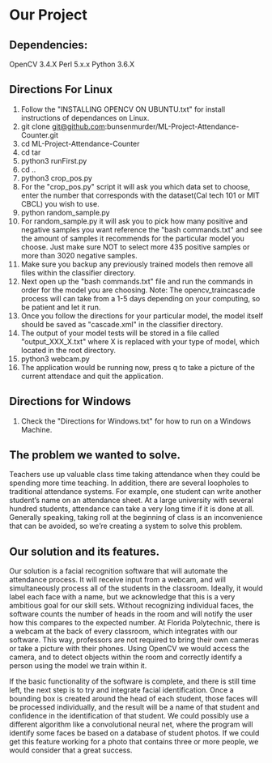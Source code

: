 # Our Project
## Dependencies: 
OpenCV 3.4.X
Perl 5.x.x
Python 3.6.X
## Directions For Linux 
1. Follow the "INSTALLING OPENCV ON UBUNTU.txt" for install instructions of dependances on Linux.
2. git clone git@github.com:bunsenmurder/ML-Project-Attendance-Counter.git
3. cd ML-Project-Attendance-Counter
4. cd tar
5. python3 runFirst.py
6. cd ..
7. python3 crop_pos.py
8. For the "crop_pos.py" script it will ask you which data set to choose, enter the number that corresponds with the dataset(Cal tech 101 or MIT CBCL) you wish to use.
9. python random_sample.py
10. For random_sample.py it will ask you to pick how many positive and negative samples you want reference the "bash commands.txt" and see the amount of samples it recommends for the particular model you choose. Just make sure NOT to select more 435 positive samples or more than 3020 negative samples.
11. Make sure you backup any previously trained models then remove all files within the classifier directory. 
12. Next open up the "bash commands.txt" file and run the commands in order for the model you are choosing. Note: The opencv_traincascade process will can take from a 1-5 days depending on your computing, so be patient and let it run.
13. Once you follow the directions for your particular model, the model itself should be saved as "cascade.xml" in the classifier directory. 
15. The output of your model tests will be stored in a file called "output_XXX_X.txt" where X is replaced with your type of model, which located in the root directory.
14. python3 webcam.py
15. The application would be running now, press q to take a picture of the current attendace and quit the application.

## Directions for Windows
1. Check the "Directions for Windows.txt" for how to run on a Windows Machine.

## The problem we wanted to solve.
Teachers use up valuable class time taking attendance when they could be spending more time teaching. In addition, there are several loopholes to traditional attendance systems. For example, one student can write another student’s name on an attendance sheet. At a large university with several hundred students, attendance can take a very long time if it is done at all. Generally speaking, taking roll at the beginning of class is an inconvenience that can be avoided, so we’re creating a system to solve this problem.

## Our solution and its features.
Our solution is a facial recognition software that will automate the attendance process. It will receive input from a webcam, and will simultaneously process all of the students in the classroom. Ideally, it would label each face with a name, but we acknowledge that this is a very ambitious goal for our skill sets. Without recognizing individual faces, the software counts the number of heads in the room and will notify the user how this compares to the expected number. At Florida Polytechnic, there is a webcam at the back of every classroom, which integrates with our software. This way, professors are not required to bring their own cameras or take a picture with their phones. Using OpenCV we would access the camera, and to detect objects within the room and correctly identify a person using the model we train within it. 

If the basic functionality of the software is complete, and there is still time left, the next step is to try and integrate facial identification. Once a bounding box is created around the head of each student, those faces will be processed individually, and the result will be a name of that student and confidence in the identification of that student. We could possibly use a different algorithm like a convolutional neural net, where the program will identify some faces be based on a database of student photos. If we could get this feature working for a photo that contains three or more people, we would consider that a great success. 

